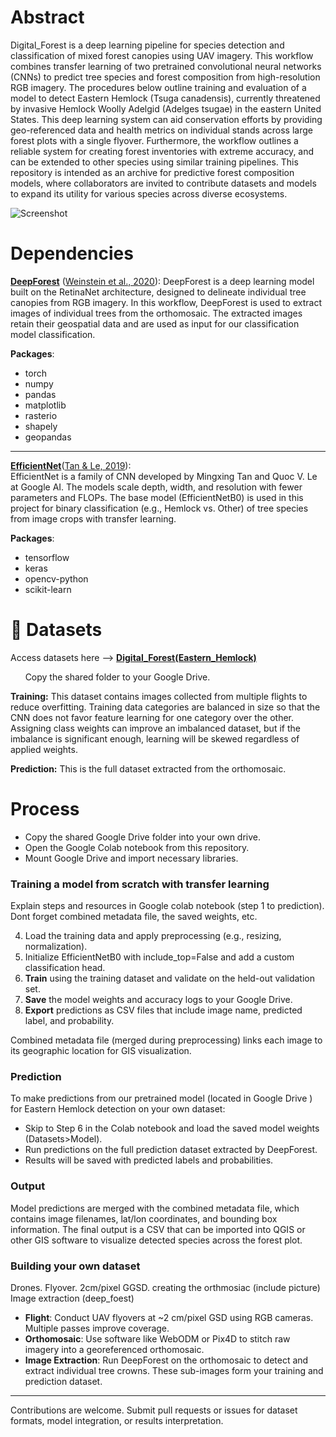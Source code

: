 # Abstract

Digital_Forest is a deep learning pipeline for species detection and classification of mixed forest canopies using UAV imagery. This workflow combines transfer learning of two pretrained convolutional neural networks (CNNs) to predict tree species and forest composition from high-resolution RGB imagery. The procedures below outline training and evaluation of a model to detect Eastern Hemlock (Tsuga canadensis), currently threatened by invasive Hemlock Woolly Adelgid (Adelges tsugae) in the eastern United States. This deep learning system can aid conservation efforts by providing geo-referenced data and health metrics on individual stands across large forest plots with a single flyover. Furthermore, the workflow outlines a reliable system for creating forest inventories with extreme accuracy, and can be extended to other species using similar training pipelines. This repository is intended as an archive for predictive forest composition models, where collaborators are invited to contribute datasets and models to expand its utility for various species across diverse ecosystems.


![Screenshot](images/Screenshot%202025-06-05%20095418.png)

# Dependencies

**[DeepForest](https://github.com/weecology/DeepForest)** ([Weinstein et al., 2020](https://doi.org/10.1038/s41597-020-0449-9)):  DeepForest is a deep learning model built on the RetinaNet architecture, designed to delineate individual tree canopies from RGB imagery. In this workflow, DeepForest is used to extract images of individual trees from the orthomosaic. The extracted images retain their geospatial data and are used as input for our classification model classification.

**Packages**:
- torch
- numpy
- pandas
- matplotlib
- rasterio
- shapely
- geopandas

---

**[EfficientNet](https://github.com/tensorflow/tpu/tree/master/models/official/efficientnet)**([Tan & Le, 2019](https://arxiv.org/abs/1905.11946)):  
  EfficientNet is a family of CNN developed by Mingxing Tan and Quoc V. Le at Google AI. The models scale depth, width, and resolution with fewer parameters and FLOPs. The base model (EfficientNetB0) is used in this project for binary classification (e.g., Hemlock vs. Other) of tree species from image crops with transfer learning.

**Packages**:
- tensorflow
- keras
- opencv-python
- scikit-learn



# 📁 Datasets

Access datasets here --> [**Digital_Forest(Eastern_Hemlock)**](https://drive.google.com/drive/folders/1v7P8ayvgNeTtqQJLFxYiCn26fgUE1_lM)

&nbsp; &nbsp; &nbsp; Copy the shared folder to your Google Drive. 

**Training:** This dataset contains images collected from multiple flights to reduce overfitting. Training data categories are balanced in size so that the CNN does not favor feature learning for one category over the other. Assigning class weights can improve an imbalanced dataset, but if the imbalance is significant enough, learning will be skewed regardless of applied weights. 
   
**Prediction:** This is the full dataset extracted from the orthomosaic. 

# Process

- Copy the shared Google Drive folder into your own drive.
- Open the Google Colab notebook from this repository.
- Mount Google Drive and import necessary libraries.

### Training a model from scratch with transfer learning
Explain steps and resources in Google colab notebook (step 1 to prediction). Dont forget combined metadata file, the
saved weights, etc.


4. Load the training data and apply preprocessing (e.g., resizing, normalization).
5. Initialize EfficientNetB0 with include_top=False and add a custom classification head.
6. **Train** using the training dataset and validate on the held-out validation set.
7. **Save** the model weights and accuracy logs to your Google Drive.
8. **Export** predictions as CSV files that include image name, predicted label, and probability.

Combined metadata file (merged during preprocessing) links each image to its geographic location for GIS visualization.

### Prediction
To make predictions from our pretrained model (located in Google Drive ) for Eastern Hemlock detection on your own dataset:

- Skip to Step 6 in the Colab notebook and load the saved model weights (Datasets>Model).
- Run predictions on the full prediction dataset extracted by DeepForest.
- Results will be saved with predicted labels and probabilities.
  
### Output
Model predictions are merged with the combined metadata file, which contains image filenames, lat/lon coordinates, and bounding box information. The final output is a CSV that can be imported into QGIS or other GIS software to visualize detected species across the forest plot.

### Building your own dataset
Drones. Flyover. 2cm/pixel GGSD. creating the orthmosiac (include picture) Image extraction (deep_foest)

- **Flight**: Conduct UAV flyovers at ~2 cm/pixel GSD using RGB cameras. Multiple passes improve coverage.
- **Orthomosaic**: Use software like WebODM or Pix4D to stitch raw imagery into a georeferenced orthomosaic.
- **Image Extraction**: Run DeepForest on the orthomosaic to detect and extract individual tree crowns. These sub-images form your training and prediction dataset.

---

Contributions are welcome. Submit pull requests or issues for dataset formats, model integration, or results interpretation.
